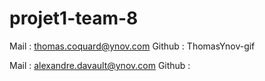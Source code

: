 # projet1-team-8

Mail : thomas.coquard@ynov.com
Github : ThomasYnov-gif

Mail : alexandre.davault@ynov.com
Github : 
